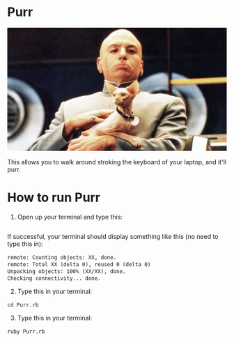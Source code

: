 Purr
====

![Dr evil knows whats up](drevil.png)

This allows you to walk around stroking the keyboard of your laptop, and it'll purr.

How to run Purr
====
1. Open up your terminal and type this:
```git@github.com:loulai/Purr.git
```

If successful, your terminal should display something like this (no need to type this in):
```Cloning into 'Purr'...
remote: Counting objects: XX, done.
remote: Total XX (delta 0), reused 0 (delta 0)
Unpacking objects: 100% (XX/XX), done.
Checking connectivity... done.
```

2. Type this in your terminal:
```
cd Purr.rb
```

3. Type this in your terminal:
```
ruby Purr.rb
```
